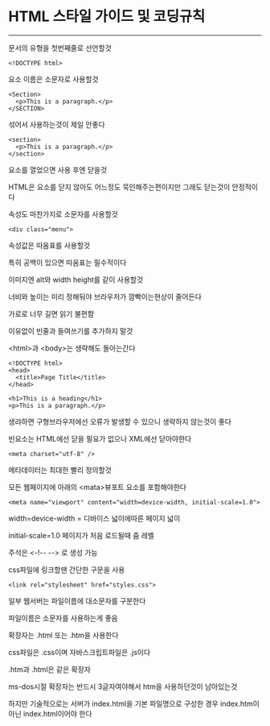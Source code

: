 # HTML 스타일 가이드 및 코딩규칙
------------------------

문서의 유형을 첫번째줄로 선언할것

```
<!DOCTYPE html>
```

요소 이름은 소문자로 사용할것
```
<Section>
  <p>This is a paragraph.</p>
</SECTION>
```
섞어서 사용하는것이 제일 안좋다

```
<section>
  <p>This is a paragraph.</p>
</section>
```

요소를 열었으면 사용 후엔 닫을것

HTML은 요소를 닫지 않아도 어느정도 묵인해주는편이지만 그래도 닫는것이 안정적이다

속성도 마찬가지로 소문자를 사용할것

```
<div class="menu">
```

속성값은 따옴표를 사용할것

특히 공백이 있으면 따옴표는 필수적이다

이미지엔 alt와 width height를 같이 사용할것

너비와 높이는 미리 정해둬야 브라우저가 깜빡이는현상이 줄어든다

가로로 너무 길면 읽기 불편함

이유없이 빈줄과 들여쓰기를 추가하지 말것

\<html>과 \<body>는 생략해도 돌아는간다

```
<!DOCTYPE html>
<head>
  <title>Page Title</title>
</head>

<h1>This is a heading</h1>
<p>This is a paragraph.</p>
```

생랴하면 구형브라우저에선 오류가 발생할 수 있으니 생략하지 않는것이 좋다

빈요소는 HTML에선 닫을 필요가 없으나 XML에선 닫아야한다
```
<meta charset="utf-8" />
```

메타데이터는 최대한 빨리 정의할것

모든 웹페이지에 아래의 \<mata>뷰포트 요소를 포함해야한다

```
<meta name="viewport" content="width=device-width, initial-scale=1.0">
```

width=device-width = 디바이스 넓이에따른 페이지 넓이

initial-scale=1.0 페이지가 처음 로드될때 줌 레벨

주석은 \<-!-- --> 로 생성 가능

css파일에 링크할땐 간단한 구문을 사용

```
<link rel="stylesheet" href="styles.css">
```

일부 웹서버는 파일이름에 대소문자를 구분한다

파일이름은 소문자를 사용하는게 좋음

확장자는 .html 또는 .htm을 사용한다

css파일은 .css이며 자바스크립트파일은 .js이다

.htm과 .html은 같은 확장자

ms-dos시절 확장자는 반드시 3글자여야해서 htm을 사용하던것이 남아있는것

하지만 기술적으로는 서버가 index.html을 기본 파일명으로 구성한 경우 index.htm이 아닌 index.html이어야 한다

